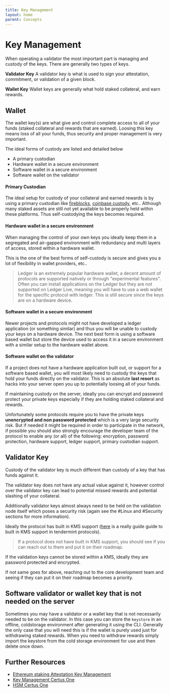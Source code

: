 ```yaml
---
title: Key Management
layout: home
parent: Concepts
---
```


# Key Management

When operating a validator the most important part is managing and custody of the keys. There are generally two types of keys.

**Validator Key**
A validator key is what is used to sign your attestation, commitment, or validation of a given block. 

**Wallet Key**
Wallet keys are generally what hold staked collateral, and earn rewards.

## Wallet

The wallet key(s) are what give and control complete access to all of your funds (staked collateral and rewards that are earned). Loosing this key means loss of all your funds, thus security and proper management is very important.

The ideal forms of custody are listed and detailed below

- A primary custodian
- Hardware wallet in a secure environment
- Software wallet in a secure environment
- Software wallet on the validator

#### Primary Custodian

The ideal setup for custody of your collateral and earned rewards is by using a primary custodian like [fireblocks](https://www.fireblocks.com/), [coinbase custody](https://custody.coinbase.com/), etc.. Although many staked assets are still not yet available to be properly held within these platforms. Thus self-custodying the keys becomes required.

#### Hardware wallet in a secure environment

When managing the control of your own keys you ideally keep them in a segregated and air-gapped environment with redundancy and multi layers of access, stored within a hardware wallet.

This is the one of the best forms of self-custody is secure and gives you a lot of flexibility in wallet providers, etc..

> Ledger is an extremely popular hardware wallet, a decent amount of protocols are supported natively or through "experimental features". Often you can install applications on the Ledger but they are not supported on Ledger Live, meaning you will have to use a web wallet for the specific protocol with ledger. This is still secure since the keys are on a hardware device.

#### Software wallet in a secure environment

Newer projects and protocols might not have developed a ledger application (or something similar) and thus you will be unable to custody your keys on a hardware device. The next best form is using a software based wallet but store the device used to access it in a secure environment with a similar setup to the hardware wallet above.

#### Software wallet on the validator

If a project does not have a hardware application built out, or support for a software based wallet, you will most likely need to custody the keys that hold your funds directly on the validator. This is an absolute **last resort** as hacks into your server open you up to potentially loosing all of your funds.

If maintaining custody on the server, ideally you can encrypt and password protect your private keys especially if they are holding staked collateral and rewards.

Unfortunately some protocols require you to have the private keys **unencrypted and non password protected** which is a very large security risk. But if needed it might be required in order to participate in the network, if possible you should also strongly encourage the developer team of the protocol to enable any (or all) of the following: encryption, password protection, hardware support, ledger support, primary custodian support.

## Validator Key

Custody of the validator key is much different than custody of a key that has funds against it.

The validator key does not have any actual value against it, however control over the validator key can lead to potential missed rewards and potential slashing of your collateral.

Additionally validator keys almost always need to be held on the validation node itself which poses a security risk (again see the #Linux and #Security sections for more information).

Ideally the protocol has built in KMS support ([here](https://docs.tendermint.com/master/tools/remote-signer-validation.html#running-against-kms) is a really guide guide to built in KMS support in tendermint protocols).

> If a protocol does not have built in KMS support, you should see if you can reach out to them and put it on their roadmap.

If the validation keys cannot be stored within a KMS, ideally they are password protected and encrypted.

If not same goes for above, reaching out to the core development team and seeing if they can put it on their roadmap becomes a priority.

## Software validator or wallet key that is not needed on the server
Sometimes you may have a validator or a wallet key that is not necessarily needed to be on the validator. In this case you can store the `keystore` in an offline, coldstorage environment after generating it using the CLI. Generally the only case that you will need this is if the wallet is purely used just for withdrawing staked rewards. When you need to withdraw rewards simply import the keystore from the cold storage environment for use and then delete once down. 

## Further Resources
- [Ethereum staking Attestation Key Management](https://www.attestant.io/posts/protecting-validator-keys/)
- [Key Management Certus One](https://kb.certus.one/key_management.html)
- [HSM Certus One](https://kb.certus.one/hsm.html)